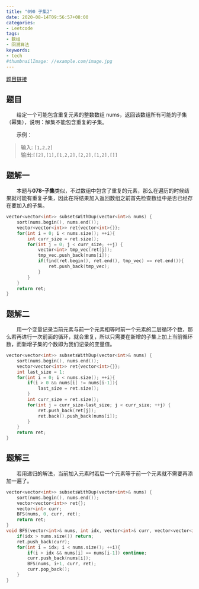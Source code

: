```yaml
---
title: "090 子集2"
date: 2020-08-14T09:56:57+08:00
categories:
- Leetcode
tags:
- 数组
- 回溯算法
keywords:
- tech
#thumbnailImage: //example.com/image.jpg
---
```

[题目链接](https://leetcode-cn.com/problems/subsets-ii/)
<!--more-->
## 题目
　　给定一个可能包含重复元素的整数数组 nums，返回该数组所有可能的子集（幂集），说明：解集不能包含重复的子集。

　　示例：
> 输入: `[1,2,2]`  
> 输出:`[[2],[1],[1,2,2],[2,2],[1,2],[]]`

## 题解一
　　本题与**078-子集**类似，不过数组中包含了重复的元素，那么在遍历的时候结果就可能有重复子集，因此在将结果加入返回数组之前首先检查数组中是否已经存在要加入的子集。

```cpp
vector<vector<int>> subsetsWithDup(vector<int>& nums) {
    sort(nums.begin(), nums.end());
    vector<vector<int>> ret{vector<int>{}};
    for(int i = 0; i < nums.size(); ++i){
        int curr_size = ret.size();
        for(int j = 0; j < curr_size; ++j) {
            vector<int> tmp_vec(ret[j]);
            tmp_vec.push_back(nums[i]);
            if(find(ret.begin(), ret.end(), tmp_vec) == ret.end()){
                ret.push_back(tmp_vec);
            }
        }
    }
    return ret;
}
```

## 题解二
　　用一个变量记录当前元素与前一个元素相等时前一个元素的二层循环个数，那么若再进行一次前面的循环，就会重复，所以只需要在新增的子集上加上当前循环数，而新增子集的个数即为我们记录的变量值。

```cpp
vector<vector<int>> subsetsWithDup(vector<int>& nums) {
    sort(nums.begin(), nums.end());
    vector<vector<int>> ret{vector<int>{}};
    int last_size = 1;
    for(int i = 0; i < nums.size(); ++i){
        if(i > 0 && nums[i] != nums[i-1]){
            last_size = ret.size();
        }
        int curr_size = ret.size();
        for(int j = curr_size-last_size; j < curr_size; ++j) {
            ret.push_back(ret[j]);
            ret.back().push_back(nums[i]);
        }
    }
    return ret;
}
```

## 题解三
　　若用递归的解法，当前加入元素时若后一个元素等于前一个元素就不需要再添加一遍了。

```cpp
vector<vector<int>> subsetsWithDup(vector<int>& nums) {
    sort(nums.begin(), nums.end());
    vector<vector<int>> ret{};
    vector<int> curr;
    BFS(nums, 0, curr, ret);
    return ret;
}
void BFS(vector<int>& nums, int idx, vector<int>& curr, vector<vector<int>>& ret){
    if(idx > nums.size()) return;
    ret.push_back(curr);
    for(int i = idx; i < nums.size(); ++i){
        if(i > idx && nums[i] == nums[i-1]) continue;
        curr.push_back(nums[i]);
        BFS(nums, i+1, curr, ret);
        curr.pop_back();
    }
}
```